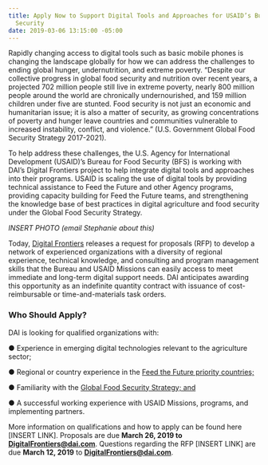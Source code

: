 ```yaml
---
title: Apply Now to Support Digital Tools and Approaches for USAID’s Bureau for Food
  Security
date: 2019-03-06 13:15:00 -05:00
---
```



Rapidly changing access to digital tools such as basic mobile phones is changing the landscape globally for how we can address the challenges to ending global hunger, undernutrition, and extreme poverty. “Despite our collective progress in global food security and nutrition over recent years, a projected 702 million people still live in extreme poverty, nearly 800 million people around the world are chronically undernourished, and 159 million children under five are stunted. Food security is not just an economic and humanitarian issue; it is also a matter of security, as growing concentrations of poverty and hunger leave countries and communities vulnerable to increased instability, conflict, and violence.” (U.S. Government Global Food Security Strategy 2017-2021).

To help address these challenges, the U.S. Agency for International Development (USAID)’s Bureau for Food Security (BFS) is working with DAI’s Digital Frontiers project to help integrate digital tools and approaches into their programs. USAID is scaling the use of digital tools by providing technical assistance to Feed the Future and other Agency programs, providing capacity building for Feed the Future teams, and strengthening the knowledge base of best practices in digital agriculture and food security under the Global Food Security Strategy.

*INSERT PHOTO (email Stephanie about this)*

Today, [Digital Frontiers](https://www.dai.com/our-work/projects/worldwide-digital-frontiers-df) releases a request for proposals (RFP) to develop a network of experienced organizations with a diversity of regional experience, technical knowledge, and consulting and program management skills that the Bureau and USAID Missions can easily access to meet immediate and long-term digital support needs. DAI anticipates awarding this opportunity as an indefinite quantity contract with issuance of cost-reimbursable or time-and-materials task orders.

### **Who Should Apply?**

DAI is looking for qualified organizations with:

● Experience in emerging digital technologies relevant to the agriculture sector;

● Regional or country experience in the [Feed the Future priority countries;](https://www.usaid.gov/what-we-do/agriculture-and-food-security/increasing-food-security-through-feed-future)

● Familiarity with the [Global Food Security Strategy; and](https://www.usaid.gov/what-we-do/agriculture-and-food-security/us-government-global-food-security-strategy)

● A successful working experience with USAID Missions, programs, and implementing partners.

More information on qualifications and how to apply can be found here \[INSERT LINK\]. Proposals are due **March 26, 2019 **to** DigitalFrontiers@dai.com**. Questions regarding the RFP \[INSERT LINK\] are due **March 12, 2019** to **DigitalFrontiers@dai.com**.